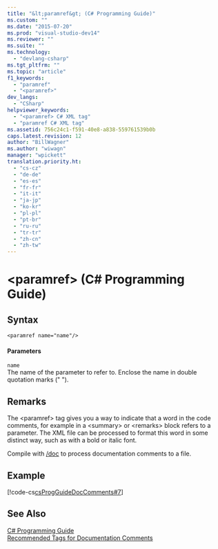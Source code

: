 ```yaml
---
title: "&lt;paramref&gt; (C# Programming Guide)"
ms.custom: ""
ms.date: "2015-07-20"
ms.prod: "visual-studio-dev14"
ms.reviewer: ""
ms.suite: ""
ms.technology: 
  - "devlang-csharp"
ms.tgt_pltfrm: ""
ms.topic: "article"
f1_keywords: 
  - "paramref"
  - "<paramref>"
dev_langs: 
  - "CSharp"
helpviewer_keywords: 
  - "<paramref> C# XML tag"
  - "paramref C# XML tag"
ms.assetid: 756c24c1-f591-40e8-a838-559761539b0b
caps.latest.revision: 12
author: "BillWagner"
ms.author: "wiwagn"
manager: "wpickett"
translation.priority.ht: 
  - "cs-cz"
  - "de-de"
  - "es-es"
  - "fr-fr"
  - "it-it"
  - "ja-jp"
  - "ko-kr"
  - "pl-pl"
  - "pt-br"
  - "ru-ru"
  - "tr-tr"
  - "zh-cn"
  - "zh-tw"
---
```

# &lt;paramref&gt; (C# Programming Guide)
## Syntax  
  
```  
<paramref name="name"/>  
```  
  
#### Parameters  
 `name`  
 The name of the parameter to refer to. Enclose the name in double quotation marks (" ").  
  
## Remarks  
 The \<paramref> tag gives you a way to indicate that a word in the code comments, for example in a \<summary> or \<remarks> block refers to a parameter. The XML file can be processed to format this word in some distinct way, such as with a bold or italic font.  
  
 Compile with [/doc](../../../csharp/language-reference/compiler-options/doc-compiler-option.md) to process documentation comments to a file.  
  
## Example  
 [!code-cs[csProgGuideDocComments#7](../../../csharp/programming-guide/xmldoc/codesnippet/CSharp/paramref_1.cs)]  
  
## See Also  
 [C# Programming Guide](../../../csharp/programming-guide/index.md)   
 [Recommended Tags for Documentation Comments](../../../csharp/programming-guide/xmldoc/recommended-tags-for-documentation-comments.md)